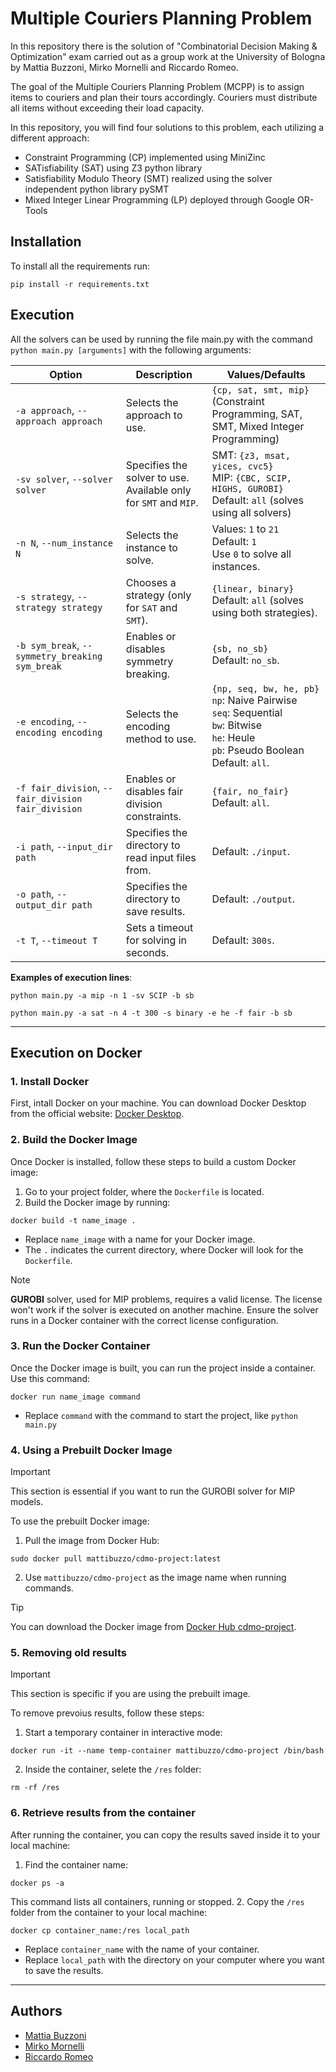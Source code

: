 # Multiple Couriers Planning Problem
In this repository there is the solution of "Combinatorial Decision Making & Optimization" exam carried out as a group work at the University of Bologna by Mattia Buzzoni, Mirko Mornelli and Riccardo Romeo.

The goal of the Multiple Couriers Planning Problem (MCPP) is to assign items to couriers and plan their tours accordingly. Couriers must distribute all items without exceeding their load capacity.

In this repository, you will find four solutions to this problem, each utilizing a different approach:
- Constraint Programming (CP) implemented using MiniZinc
- SATisfiability (SAT) using Z3 python library
- Satisfiability Modulo Theory (SMT) realized using the solver independent python library pySMT
- Mixed Integer Linear Programming (LP) deployed through Google OR-Tools

## Installation
To install all the requirements run:
```
pip install -r requirements.txt
```

## Execution
All the solvers can be used by running the file main.py with the command ``` python main.py [arguments] ``` with the following arguments:

| **Option**               | **Description**                                                                                                                                                         | **Values/Defaults**                                                                                                         |
|---------------------------|-------------------------------------------------------------------------------------------------------------------------------------------------------------------------|----------------------------------------------------------------------------------------------------------------------------|
| `-a approach`, `--approach approach` | Selects the approach to use.                                                                                                                              | `{cp, sat, smt, mip}` (Constraint Programming, SAT, SMT, Mixed Integer Programming)                                         |
| `-sv solver`, `--solver solver`      | Specifies the solver to use. Available only for `SMT` and `MIP`.                                                                                            | SMT: `{z3, msat, yices, cvc5}` <br> MIP: `{CBC, SCIP, HIGHS, GUROBI}` <br> Default: `all` (solves using all solvers)         |
| `-n N`, `--num_instance N`           | Selects the instance to solve.                                                                                                                            | Values: `1` to `21` <br> Default: `1` <br> Use `0` to solve all instances.                                                 |
| `-s strategy`, `--strategy strategy` | Chooses a strategy (only for `SAT` and `SMT`).                                                                                                             | `{linear, binary}` <br> Default: `all` (solves using both strategies).                                                     |
| `-b sym_break`, `--symmetry_breaking sym_break` | Enables or disables symmetry breaking.                                                                                                            | `{sb, no_sb}` <br> Default: `no_sb`.                                                                                       |
| `-e encoding`, `--encoding encoding` | Selects the encoding method to use.                                                                                                                        | `{np, seq, bw, he, pb}` <br> `np`: Naive Pairwise <br> `seq`: Sequential <br> `bw`: Bitwise <br> `he`: Heule <br> `pb`: Pseudo Boolean <br> Default: `all`. |
| `-f fair_division`, `--fair_division fair_division` | Enables or disables fair division constraints.                                                                                                     | `{fair, no_fair}` <br> Default: `all`.                                                                                     |
| `-i path`, `--input_dir path`        | Specifies the directory to read input files from.                                                                                                           | Default: `./input`.                                                                                                        |
| `-o path`, `--output_dir path`       | Specifies the directory to save results.                                                                                                                    | Default: `./output`.                                                                                                       |
| `-t T`, `--timeout T`                | Sets a timeout for solving in seconds.                                                                                                                     | Default: `300s`.                                                                                                           |

**Examples of execution lines**:
```
python main.py -a mip -n 1 -sv SCIP -b sb
```
```
python main.py -a sat -n 4 -t 300 -s binary -e he -f fair -b sb
```

---
## Execution on Docker

### 1. Install Docker
First, intall Docker on your machine. You can download Docker Desktop from the official website: [Docker Desktop](https://www.docker.com/products/docker-desktop/).

### 2. Build the Docker Image
Once Docker is installed, follow these steps to build a custom Docker image:
1. Go to your project folder, where the `Dockerfile` is located.
2. Build the Docker image by running:
  ```
  docker build -t name_image .
  ```
  - Replace `name_image` with a name for your Docker image.
  - The `.` indicates the current directory, where Docker will look for the `Dockerfile`.

> [!NOTE]
> **GUROBI** solver, used for MIP problems, requires a valid license. The license won't work if the solver is executed on another machine. Ensure the solver runs in a Docker container with the correct license configuration.

### 3. Run the Docker Container
Once the Docker image is built, you can run the project inside a container. Use this command:
  ```
  docker run name_image command
  ```
  - Replace `command` with the command to start the project, like `python main.py`

### 4. Using a Prebuilt Docker Image
>[!IMPORTANT]
>This section is essential if you want to run the GUROBI solver for MIP models.

To use the prebuilt Docker image:
1. Pull the image from Docker Hub:
```
sudo docker pull mattibuzzo/cdmo-project:latest
```
2. Use `mattibuzzo/cdmo-project` as the image name when running commands.

>[!TIP]
>You can download the Docker image from [Docker Hub cdmo-project](https://hub.docker.com/r/mattibuzzo/cdmo-project).

### 5. Removing old results
>[!IMPORTANT]
>This section is specific if you are using the prebuilt image.

To remove prevoius results, follow these steps:
1. Start a temporary container in interactive mode:
  ```
  docker run -it --name temp-container mattibuzzo/cdmo-project /bin/bash
  ```
2. Inside the container, selete the `/res` folder:
  ```
  rm -rf /res
  ```

### 6. Retrieve results from the container
After running the container, you can copy the results saved inside it to your local machine:
1. Find the container name:
  ```
  docker ps -a
  ```
  This command lists all containers, running or stopped.
2. Copy the `/res` folder from the container to your local machine:
  ```
  docker cp container_name:/res local_path
  ```
  - Replace `container_name` with the name of your container.
  - Replace `local_path` with the directory on your computer where you want to save the results.

---
## Authors
  - [Mattia Buzzoni](https://github.com/mattibuzzo13) 
  - [Mirko Mornelli](https://github.com/mirkomornelli)
  - [Riccardo Romeo](https://github.com/RiccardoRomeo01) 
